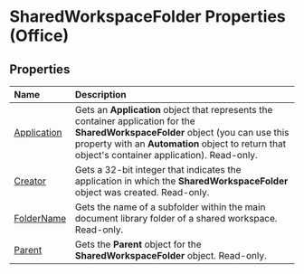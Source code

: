 
# SharedWorkspaceFolder Properties (Office)

## Properties



|**Name**|**Description**|
|:-----|:-----|
| [Application](029b4372-7dbe-cbcf-c13a-cfdf48969a87.md)|Gets an  **Application** object that represents the container application for the **SharedWorkspaceFolder** object (you can use this property with an **Automation** object to return that object's container application). Read-only.|
| [Creator](6804b5d2-62a2-6bc5-4de7-07fbe903eb5b.md)|Gets a 32-bit integer that indicates the application in which the  **SharedWorkspaceFolder** object was created. Read-only.|
| [FolderName](1a5df8fc-0e9a-3e4e-675d-dff3fd3e7f2a.md)|Gets the name of a subfolder within the main document library folder of a shared workspace. Read-only.|
| [Parent](bdebe4de-c521-eae9-46e6-7c06dfe60581.md)|Gets the  **Parent** object for the **SharedWorkspaceFolder** object. Read-only.|

